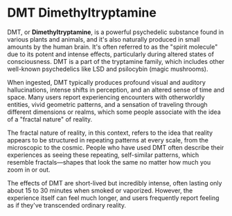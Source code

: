 # DMT Dimethyltryptamine 

DMT, or **Dimethyltryptamine**, is a powerful psychedelic substance found in various plants and animals, and it's also naturally produced in small amounts by the human brain. It's often referred to as the "spirit molecule" due to its potent and intense effects, particularly during altered states of consciousness. DMT is a part of the tryptamine family, which includes other well-known psychedelics like LSD and psilocybin (magic mushrooms).

When ingested, DMT typically produces profound visual and auditory hallucinations, intense shifts in perception, and an altered sense of time and space. Many users report experiencing encounters with otherworldly entities, vivid geometric patterns, and a sensation of traveling through different dimensions or realms, which some people associate with the idea of a "fractal nature" of reality.

The fractal nature of reality, in this context, refers to the idea that reality appears to be structured in repeating patterns at every scale, from the microscopic to the cosmic. People who have used DMT often describe their experiences as seeing these repeating, self-similar patterns, which resemble fractals—shapes that look the same no matter how much you zoom in or out.

The effects of DMT are short-lived but incredibly intense, often lasting only about 15 to 30 minutes when smoked or vaporized. However, the experience itself can feel much longer, and users frequently report feeling as if they've transcended ordinary reality.
